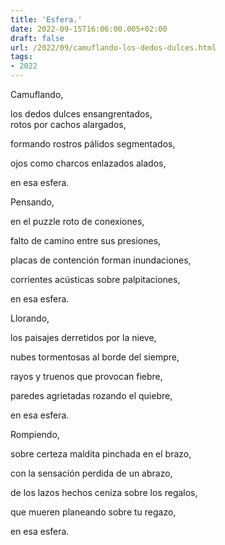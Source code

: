 ```yaml
---
title: 'Esfera.'
date: 2022-09-15T16:06:00.005+02:00
draft: false
url: /2022/09/camuflando-los-dedos-dulces.html
tags: 
- 2022
---
```


Camuflando,

  
los dedos dulces ensangrentados,  
rotos por cachos alargados,

formando rostros pálidos segmentados,

ojos como charcos enlazados alados,

  

en esa esfera.

Pensando, 

  

en el puzzle roto de conexiones,

falto de camino entre sus presiones,

placas de contención forman inundaciones,

corrientes acústicas sobre palpitaciones,

  

en esa esfera.

Llorando,

  

los paisajes derretidos por la nieve,

nubes tormentosas al borde del siempre,

rayos y truenos que provocan fiebre,

paredes agrietadas rozando el quiebre,

  

en esa esfera.

Rompiendo,

  

sobre certeza maldita pinchada en el brazo,

con la sensación perdida de un abrazo,

de los lazos hechos ceniza sobre los regalos,

que mueren planeando sobre tu regazo,

  

en esa esfera.